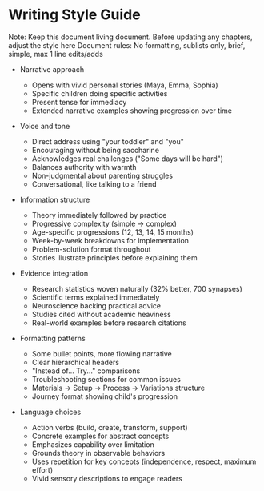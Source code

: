 # Writing Style Guide

Note: Keep this document living document. Before updating any chapters, adjust the style here
Document rules: No formatting, sublists only, brief, simple, max 1 line edits/adds

- Narrative approach
  - Opens with vivid personal stories (Maya, Emma, Sophia)
  - Specific children doing specific activities
  - Present tense for immediacy
  - Extended narrative examples showing progression over time

- Voice and tone
  - Direct address using "your toddler" and "you"
  - Encouraging without being saccharine
  - Acknowledges real challenges ("Some days will be hard")
  - Balances authority with warmth
  - Non-judgmental about parenting struggles
  - Conversational, like talking to a friend

- Information structure
  - Theory immediately followed by practice
  - Progressive complexity (simple → complex)
  - Age-specific progressions (12, 13, 14, 15 months)
  - Week-by-week breakdowns for implementation
  - Problem-solution format throughout
  - Stories illustrate principles before explaining them

- Evidence integration
  - Research statistics woven naturally (32% better, 700 synapses)
  - Scientific terms explained immediately
  - Neuroscience backing practical advice
  - Studies cited without academic heaviness
  - Real-world examples before research citations

- Formatting patterns
  - Some bullet points, more flowing narrative
  - Clear hierarchical headers
  - "Instead of... Try..." comparisons
  - Troubleshooting sections for common issues
  - Materials → Setup → Process → Variations structure
  - Journey format showing child's progression

- Language choices
  - Action verbs (build, create, transform, support)
  - Concrete examples for abstract concepts
  - Emphasizes capability over limitation
  - Grounds theory in observable behaviors
  - Uses repetition for key concepts (independence, respect, maximum effort)
  - Vivid sensory descriptions to engage readers